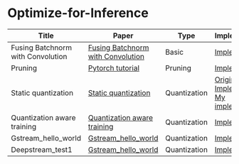 # Optimize-for-Inference
Title | Paper | Type | Implementation | 
--- | --- | --- |--- | 
Fusing Batchnorm with Convolution | [Fusing Batchnorm with Convolution](https://nenadmarkus.com/p/fusing-batchnorm-and-conv/) |Basic | [Implementation](Fusing_Batchnorm_and_Convolution_Runtime) | 
Pruning | [Pytorch tutorial](https://pytorch.org/tutorials/intermediate/pruning_tutorial.html) |Pruning| [Implementation](Pruning) |
Static quantization | [Static quantization](https://nenadmarkus.com/p/fusing-batchnorm-and-conv/) | Quantization |[Original Implementation](https://github.com/leimao/PyTorch-Quantization-Aware-Training), [My implementation](Quantization_aware_training) |
Quantization aware training | [Quantization aware training](https://github.com/leimao/PyTorch-Quantization-Aware-Training) |Quantization |[Implementation](Quantization_aware_training) |
Gstream_hello_world | [Gstream_hello_world](https://github.com/leimao/PyTorch-Quantization-Aware-Training) |Quantization |[Implementation](Quantization_aware_training) |
Deepstream_test1 | [Gstream_hello_world](https://github.com/leimao/PyTorch-Quantization-Aware-Training) |Quantization |[Implementation](Quantization_aware_training) |